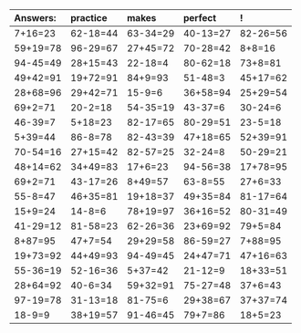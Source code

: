 | Answers: | practice | makes | perfect | ! |
| :--- | :--- | :--- | :--- | :--- |
| 7+16=23 | 62-18=44 | 63-34=29 | 40-13=27 | 82-26=56 | 
| 59+19=78 | 96-29=67 | 27+45=72 | 70-28=42 | 8+8=16 | 
| 94-45=49 | 28+15=43 | 22-18=4 | 80-62=18 | 73+8=81 | 
| 49+42=91 | 19+72=91 | 84+9=93 | 51-48=3 | 45+17=62 | 
| 28+68=96 | 29+42=71 | 15-9=6 | 36+58=94 | 25+29=54 | 
| 69+2=71 | 20-2=18 | 54-35=19 | 43-37=6 | 30-24=6 | 
| 46-39=7 | 5+18=23 | 82-17=65 | 80-29=51 | 23-5=18 | 
| 5+39=44 | 86-8=78 | 82-43=39 | 47+18=65 | 52+39=91 | 
| 70-54=16 | 27+15=42 | 82-57=25 | 32-24=8 | 50-29=21 | 
| 48+14=62 | 34+49=83 | 17+6=23 | 94-56=38 | 17+78=95 | 
| 69+2=71 | 43-17=26 | 8+49=57 | 63-8=55 | 27+6=33 | 
| 55-8=47 | 46+35=81 | 19+18=37 | 49+35=84 | 81-17=64 | 
| 15+9=24 | 14-8=6 | 78+19=97 | 36+16=52 | 80-31=49 | 
| 41-29=12 | 81-58=23 | 62-26=36 | 23+69=92 | 79+5=84 | 
| 8+87=95 | 47+7=54 | 29+29=58 | 86-59=27 | 7+88=95 | 
| 19+73=92 | 44+49=93 | 94-49=45 | 24+47=71 | 47+16=63 | 
| 55-36=19 | 52-16=36 | 5+37=42 | 21-12=9 | 18+33=51 | 
| 28+64=92 | 40-6=34 | 59+32=91 | 75-27=48 | 37+6=43 | 
| 97-19=78 | 31-13=18 | 81-75=6 | 29+38=67 | 37+37=74 | 
| 18-9=9 | 38+19=57 | 91-46=45 | 79+7=86 | 18+5=23 | 
